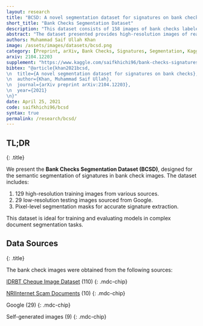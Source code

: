 ```yaml
---
layout: research
title: "BCSD: A novel segmentation dataset for signatures on bank checks"
short_title: "Bank Checks Segmentation Dataset"
description: "This dataset consists of 158 images of bank checks labeled with segmentation masks for handwritten signatures on the checks."
abstract: "The dataset presented provides high-resolution images of real, filled out bank checks containing various complex backgrounds, and handwritten text and signatures in the respective fields, along with both pixel-level and patch-level segmentation masks for the signatures on the checks. The images of bank checks were obtained from different sources, including other publicly available check datasets, publicly available images on the internet, as well as scans and images of real checks. Using the GIMP graphics software, pixel-level segmentation masks for signatures on these checks were manually generated as binary images. An automated script was then used to generate patch-level masks. The dataset was created to train and test networks for extracting signatures from bank checks and other similar documents with very complex backgrounds."
authors: Muhammad Saif Ullah Khan
image: /assets/images/datasets/bcsd.png
category: [Preprint, arXiv, Bank Checks, Signatures, Segmentation, Kaggle Dataset]
arxiv: 2104.12203
supplement: "https://www.kaggle.com/saifkhichi96/bank-checks-signatures-segmentation-dataset"
bibtex: "@article{khan2021bcsd,
\n  title={A novel segmentation dataset for signatures on bank checks},
\n  author={Khan, Muhammad Saif Ullah},
\n  journal={arXiv preprint arXiv:2104.12203},
\n  year={2021}
\n}"
date: April 25, 2021
code: saifkhichi96/bcsd
syntax: true
permalink: /research/bcsd/
---
```


<!-- TL;DR -->
## TL;DR
{: .title}

We present the **Bank Checks Segmentation Dataset (BCSD)**, designed for the semantic segmentation of signatures in bank check images. The dataset includes:

1. 129 high-resolution training images from various sources.
2. 29 low-resolution testing images sourced from Google.
3. Pixel-level segmentation masks for accurate signature extraction.

This dataset is ideal for training and evaluating models in complex document segmentation tasks.

## Data Sources
{: .title}

The bank check images were obtained from the following sources:

[IDRBT Cheque Image Dataset](//www.idrbt.ac.in/idrbt-cheque-image-dataset/) (110)
{: .mdc-chip}

[NRIInternet Scam Documents](//nriinternet.com/NRI_Alerts/Nigeria/30%20phony%20documents%20used%20in%20Nigerian%204-1-9%20frauds%20and%20car%20buying%20scams_files/30%20phony%20documents%20used%20in%20Nigerian%204-1-9%20frauds%20and%20car%20buying%20scams.htm) (10)
{: .mdc-chip}

Google (29)
{: .mdc-chip}

Self-generated images (9)
{: .mdc-chip}
